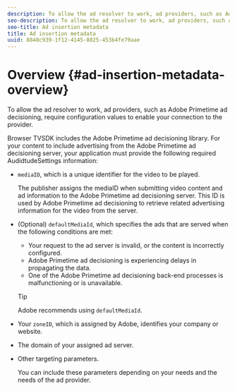 ```yaml
---
description: To allow the ad resolver to work, ad providers, such as Adobe Primetime ad decisioning, require configuration values to enable your connection to the provider.
seo-description: To allow the ad resolver to work, ad providers, such as Adobe Primetime ad decisioning, require configuration values to enable your connection to the provider.
seo-title: Ad insertion metadata
title: Ad insertion metadata
uuid: 8848c939-1f12-4145-8025-453b4fe79aae
---
```


# Overview {#ad-insertion-metadata-overview}

To allow the ad resolver to work, ad providers, such as Adobe Primetime ad decisioning, require configuration values to enable your connection to the provider.

Browser TVSDK includes the Adobe Primetime ad decisioning library. For your content to include advertising from the Adobe Primetime ad decisioning server, your application must provide the following required AudidtudeSettings information:

* `mediaID`, which is a unique identifier for the video to be played.

  The publisher assigns the mediaID when submitting video content and ad information to the Adobe Primetime ad decisioning server. This ID is used by Adobe Primetime ad decisioning to retrieve related advertising information for the video from the server. 

* (Optional) `defaultMediaId`, which specifies the ads that are served when the following conditions are met:

    * Your request to the ad server is invalid, or the content is incorrectly configured. 
    * Adobe Primetime ad decisioning is experiencing delays in propagating the data. 
    * One of the Adobe Primetime ad decisioning back-end processes is malfunctioning or is unavailable.

  >[!TIP]
  >
  >Adobe recommends using `defaultMediaId`.

* Your `zoneID`, which is assigned by Adobe, identifies your company or website. 
* The domain of your assigned ad server. 
* Other targeting parameters.

  You can include these parameters depending on your needs and the needs of the ad provider.